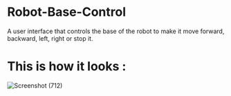 # Robot-Base-Control
 A user interface that controls the base of the robot to make it move forward, backward, left, right or stop it.
# This is how it looks :
![Screenshot (712)](https://user-images.githubusercontent.com/65510649/123106492-55a87c00-d441-11eb-800e-14fa9a89a54a.png)
